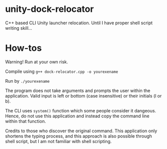 # unity-dock-relocator
C++ based CLI Unity launcher relocation. Until I have proper shell script writing skill...
# How-tos
Warning! Run at your own risk.

Compile using `g++ dock-relocator.cpp -o yourexename`

Run by `./yourexename` 

The program does not take arguments and prompts the user within the application. Valid input is left or bottom (case insensitive) or their initials (l or b).

The CLI uses `system()` function which some people consider it dangeous. Hence, do not use this application and instead copy the command line within that function.

Credits to those who discover the original command. This application only shortens the typing process, and this approach is also possible through shell script, but I am not familiar with shell scripting. 
